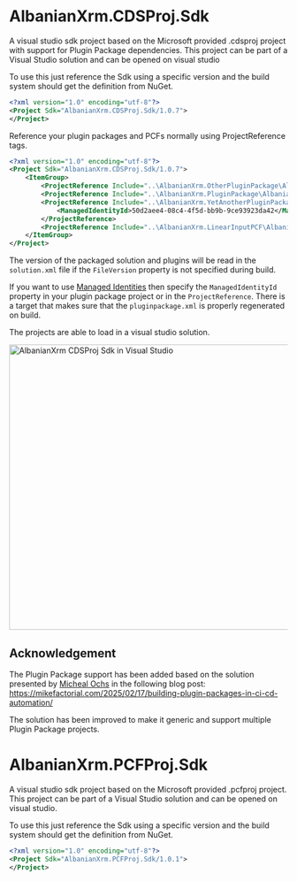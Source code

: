# AlbanianXrm.CDSProj.Sdk

A visual studio sdk project based on the Microsoft provided .cdsproj project with support for Plugin Package dependencies. This project can be part of a Visual Studio solution and can be opened on visual studio

To use this just reference the Sdk using a specific version and the build system should get the definition from NuGet.

```xml
<?xml version="1.0" encoding="utf-8"?>
<Project Sdk="AlbanianXrm.CDSProj.Sdk/1.0.7">
</Project>
```

Reference your plugin packages and PCFs normally using ProjectReference tags.

```xml
<?xml version="1.0" encoding="utf-8"?>
<Project Sdk="AlbanianXrm.CDSProj.Sdk/1.0.7">
	<ItemGroup>
		<ProjectReference Include="..\AlbanianXrm.OtherPluginPackage\AlbanianXrm.OtherPluginPackage.csproj" />
		<ProjectReference Include="..\AlbanianXrm.PluginPackage\AlbanianXrm.PluginPackage.csproj" />
		<ProjectReference Include="..\AlbanianXrm.YetAnotherPluginPackage\AlbanianXrm.YetAnotherPluginPackage.csproj">
			<ManagedIdentityId>50d2aee4-08c4-4f5d-bb9b-9ce93923da42</ManagedIdentityId>
		</ProjectReference>
		<ProjectReference Include="..\AlbanianXrm.LinearInputPCF\AlbanianXrm.LinearInputPCF.pcfproj" />
	</ItemGroup>
</Project>
```

The version of the packaged solution and plugins will be read in the `solution.xml` file if the `FileVersion` property is not specified during build.

If you want to use [Managed Identities](https://learn.microsoft.com/en-us/power-platform/admin/set-up-managed-identity) then specify the `ManagedIdentityId` property in your plugin package project or in the `ProjectReference`. 
There is a target that makes sure that the `pluginpackage.xml` is properly regenerated on build.

The projects are able to load in a visual studio solution.

<img width="958" height="516" alt="AlbanianXrm CDSProj Sdk in Visual Studio" src="https://github.com/user-attachments/assets/8228cd10-fd19-4f15-bd22-c07b49a6335e" />

## Acknowledgement 
The Plugin Package support has been added based on the solution presented by [Micheal Ochs](https://www.linkedin.com/in/mikefactorial/) in the following blog post:
https://mikefactorial.com/2025/02/17/building-plugin-packages-in-ci-cd-automation/

The solution has been improved to make it generic and support multiple Plugin Package projects.

# AlbanianXrm.PCFProj.Sdk

A visual studio sdk project based on the Microsoft provided .pcfproj project. This project can be part of a Visual Studio solution and can be opened on visual studio.

To use this just reference the Sdk using a specific version and the build system should get the definition from NuGet.

```xml
<?xml version="1.0" encoding="utf-8"?>
<Project Sdk="AlbanianXrm.PCFProj.Sdk/1.0.1">
</Project>
```

